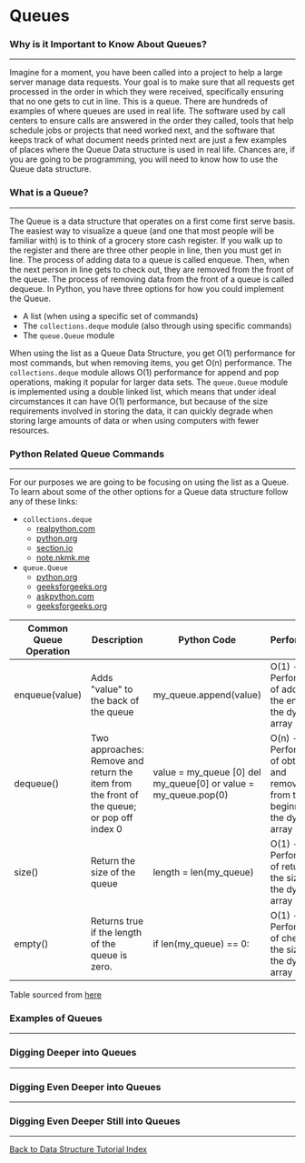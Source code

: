# Queues

### Why is it Important to Know About Queues?
---
Imagine for a moment, you have been called into a project to help a large server manage data requests. Your goal is to make sure that all requests get processed in the order in which they were received, specifically ensuring that no one gets to cut in line. This is a queue. There are hundreds of examples of where queues are used in real life. The software used by call centers to ensure calls are answered in the order they called, tools that help schedule jobs or projects that need worked next, and the software that keeps track of what document needs printed next are just a few examples of places where the Queue Data structure is used in real life. Chances are, if you are going to be programming, you will need to know how to use the Queue data structure. 

### What is a Queue?
---
The Queue is a data structure that operates on a first come first serve basis. The easiest way to visualize a queue (and one that most people will be familiar with) is to think of a grocery store cash register. If you walk up to the register and there are three other people in line, then you must get in line. The process of adding data to a queue is called enqueue. Then, when the next person in line gets to check out, they are removed from the front of the queue. The process of removing data from the front of a queue is called dequeue. In Python, you have three options for how you could implement the Queue. 

* A list (when using a specific set of commands)
* The `collections.deque` module (also through using specific commands)
* The `queue.Queue` module

When using the list as a Queue Data Structure, you get O(1) performance for most commands, but when removing items, you get O(n) performance. The `collections.deque` module allows O(1) performance for append and pop operations, making it popular for larger data sets. The `queue.Queue` module is implemented using a double linked list, which means that under ideal circumstances it can have O(1) performance, but because of the size requirements involved in storing the data, it can quickly degrade when storing large amounts of data or when using computers with fewer resources. 

### Python Related Queue Commands
---
For our purposes we are going to be focusing on using the list as a Queue. To learn about some of the other options for a Queue data structure follow any of these links:  
* `collections.deque`
    - [realpython.com](https://realpython.com/python-deque/)
    - [python.org](https://docs.python.org/3/library/collections.html#collections.deque)
    - [section.io](https://www.section.io/engineering-education/queue-data-structure-python/)
    - [note.nkmk.me](https://note.nkmk.me/en/python-collections-deque/)
* `queue.Queue`
    - [python.org](https://docs.python.org/3/library/queue.html)
    - [geeksforgeeks.org](https://www.geeksforgeeks.org/queue-in-python/)
    - [askpython.com](https://www.askpython.com/python-modules/python-queue)
    - [geeksforgeeks.org](https://www.geeksforgeeks.org/stack-queue-python-using-module-queue/)

|Common Queue Operation|Description|Python Code|Performance|
|----------------------|-----------|-----------|-----------|
|enqueue(value)|Adds "value" to the back of the queue|my_queue.append(value)|O(1) - Performance of adding to the end of the dynamic array|
|dequeue()|Two approaches: Remove and return the item from the front of the queue; or pop off index 0|value = my_queue [0] del my_queue[0] or value = my_queue.pop(0)|O(n) - Performance of obtaining and removing from the beginning of the dynamic array|
|size() |Return the size of the queue|length = len(my_queue)|O(1) - Performance of returning the size of the dynamic array|
|empty()|Returns true if the length of the queue is zero.|if len(my_queue) == 0:|O(1) - Performance of checking the size of the dynamic array|

Table sourced from [here](https://byui-cse.github.io/cse212-course/lesson04/04-prepare.html)
### Examples of Queues
---


### Digging Deeper into Queues
---


### Digging Even Deeper into Queues
---


### Digging Even Deeper Still into Queues
---



[Back to Data Structure Tutorial Index](index.md)
